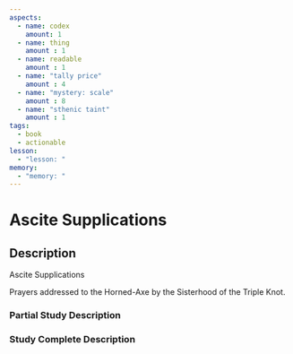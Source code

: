 ```yaml
---
aspects: 
  - name: codex
    amount: 1
  - name: thing
    amount : 1
  - name: readable
    amount : 1
  - name: "tally price"
    amount : 4
  - name: "mystery: scale"
    amount : 8
  - name: "sthenic taint"
    amount : 1
tags:
  - book
  - actionable
lesson:
  - "lesson: "
memory:
  - "memory: "
---
```


# Ascite Supplications

## Description
Ascite Supplications

Prayers addressed to the Horned-Axe by the Sisterhood of the Triple Knot.
### Partial Study Description

### Study Complete Description
